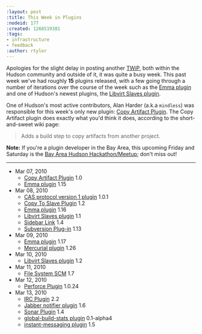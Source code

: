 ```yaml
---
:layout: post
:title: This Week in Plugins
:nodeid: 177
:created: 1268519381
:tags:
- infrastructure
- feedback
:author: rtyler
---
```

Apologies for the slight delay in posting another [TWiP](http://blog.hudson-ci.org/category/tags/plugins), both within the Hudson community and outside of it, it was quite a busy week. This past week we've had roughly **15** plugins released, with a few going through a number of iterations over the course of the week such as the [Emma plugin](http://wiki.hudson-ci.org/display/HUDSON/Emma+Plugin) and one of Hudson's newest plugins, the [Libvirt Slaves plugin](http://wiki.hudson-ci.org/display/HUDSON/Libvirt+Slaves+Plugin).
<!--break-->
One of Hudson's most active contributors, Alan Harder (a.k.a `mindless`) was responsible for this week's only new plugin: [Copy Artifact Plugin](http://wiki.hudson-ci.org/display/HUDSON/Copy+Artifact+Plugin). The Copy Artifact plugin does exactly what you'd think it does, according to the short-and-sweet wiki page:

> Adds a build step to copy artifacts from another project.


**Note:** If you're a plugin developer in the Bay Area, this upcoming Friday and Saturday is the [Bay Area Hudson Hackathon/Meetup](http://blog.hudson-ci.org/content/meet-and-hack-alongside-kohsuke-and-co); don't miss out!

----

* Mar 07, 2010
   * [Copy Artifact Plugin](http://wiki.hudson-ci.org/display/HUDSON/Copy+Artifact+Plugin) 1.0
   * [Emma plugin](http://wiki.hudson-ci.org/display/HUDSON/Emma+Plugin) 1.15
* Mar 08, 2010
   * [CAS protocol version 1 plugin](http://wiki.hudson-ci.org/display/HUDSON/CAS1+Plugin) 1.0.1
   * [Copy To Slave Plugin](http://wiki.hudson-ci.org/display/HUDSON/Copy+To+Slave+Plugin) 1.2
   * [Emma plugin](http://wiki.hudson-ci.org/display/HUDSON/Emma+Plugin) 1.16
   * [Libvirt Slaves plugin](http://wiki.hudson-ci.org/display/HUDSON/Libvirt+Slaves+Plugin) 1.1
   * [Sidebar Link](http://wiki.hudson-ci.org/display/HUDSON/Sidebar-Link+Plugin) 1.4
   * [Subversion Plug-in](http://wiki.hudson-ci.org/display/HUDSON/Subversion+Plugin) 1.13
* Mar 09, 2010
   * [Emma plugin](http://wiki.hudson-ci.org/display/HUDSON/Emma+Plugin) 1.17
   * [Mercurial plugin](http://wiki.hudson-ci.org/display/HUDSON/Mercurial+Plugin) 1.26
* Mar 10, 2010
   * [Libvirt Slaves plugin](http://wiki.hudson-ci.org/display/HUDSON/Libvirt+Slaves+Plugin) 1.2
* Mar 11, 2010
   * [File System SCM](http://wiki.hudson-ci.org/display/HUDSON/File+System+SCM) 1.7
* Mar 12, 2010
   * [Perforce Plugin](http://wiki.hudson-ci.org/display/HUDSON/Perforce+Plugin) 1.0.24
* Mar 13, 2010
   * [IRC Plugin](http://wiki.hudson-ci.org/display/HUDSON/IRC+Plugin) 2.2
   * [Jabber notifier plugin](http://wiki.hudson-ci.org/display/HUDSON/Jabber+Plugin) 1.6
   * [Sonar Plugin](http://wiki.hudson-ci.org/display/HUDSON/Sonar+Plugin) 1.4
   * [global-build-stats plugin](http://wiki.hudson-ci.org/display/HUDSON/Global+Build+Stats+Plugin) 0.1-alpha4
   * [instant-messaging plugin](http://wiki.hudson-ci.org/display/HUDSON/Instant+Messaging+Plugin) 1.5
